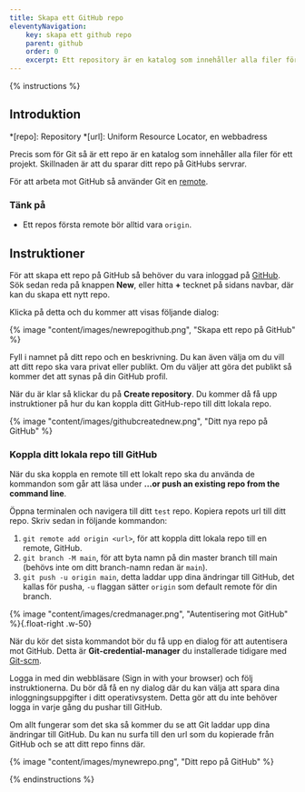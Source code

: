 ```yaml
---
title: Skapa ett GitHub repo
eleventyNavigation:
    key: skapa ett github repo
    parent: github
    order: 0
    excerpt: Ett repository är en katalog som innehåller alla filer för ett projekt. Det kan skapas på GitHub och användas som en remote till ett lokalt Git repo.
---
```


{% instructions %}

## Introduktion

*[repo]: Repository
*[url]: Uniform Resource Locator, en webbadress

Precis som för Git så är ett repo är en katalog som innehåller alla filer för ett projekt. Skillnaden är att du sparar ditt repo på GitHubs servrar.

För att arbeta mot GitHub så använder Git en [remote](hur/git/git-remotes/). 

### Tänk på
- Ett repos första remote bör alltid vara `origin`.

## Instruktioner

För att skapa ett repo på GitHub så behöver du vara inloggad på [GitHub](https://github.com/). Sök sedan reda på knappen **New**, eller hitta **+** tecknet på sidans navbar, där kan du skapa ett nytt repo.

Klicka på detta och du kommer att visas följande dialog:

{% image "content/images/newrepogithub.png", "Skapa ett repo på GitHub" %}

Fyll i namnet på ditt repo och en beskrivning. Du kan även välja om du vill att ditt repo ska vara privat eller publikt. Om du väljer att göra det publikt så kommer det att synas på din GitHub profil.

När du är klar så klickar du på **Create repository**. Du kommer då få upp instruktioner på hur du kan koppla ditt GitHub-repo till ditt lokala repo.

{% image "content/images/githubcreatednew.png", "Ditt nya repo på GitHub" %}

### Koppla ditt lokala repo till GitHub

När du ska koppla en remote till ett lokalt repo ska du använda de kommandon som går att läsa under  **…or push an existing repo from the command line**. 

Öppna terminalen och navigera till ditt `test` repo. Kopiera repots url till ditt repo. Skriv sedan in följande kommandon:

1. `git remote add origin <url>`, för att koppla ditt lokala repo till en remote, GitHub.
2. `git branch -M main`, för att byta namn på din master branch till main (behövs inte om ditt branch-namn redan är `main`).
3. `git push -u origin main`, detta laddar upp dina ändringar till GitHub, det kallas för pusha, `-u` flaggan sätter `origin` som default remote för din branch.

{% image "content/images/credmanager.png", "Autentisering mot GitHub" %}{.float-right .w-50}

När du kör det sista kommandot bör du få upp en dialog för att autentisera mot GitHub. Detta är **Git-credential-manager** du installerade tidigare med [Git-scm](/introduktion/kom-igang/installera-git/). 

Logga in med din webbläsare (Sign in with your browser) och följ instruktionerna. Du bör då få en ny dialog där du kan välja att spara dina inloggningsuppgifter i ditt operativsystem. Detta gör att du inte behöver logga in varje gång du pushar till GitHub.

Om allt fungerar som det ska så kommer du se att Git laddar upp dina ändringar till GitHub. Du kan nu surfa till den url som du kopierade från GitHub och se att ditt repo finns där.

{% image "content/images/mynewrepo.png", "Ditt repo på GitHub" %}

{% endinstructions %}
